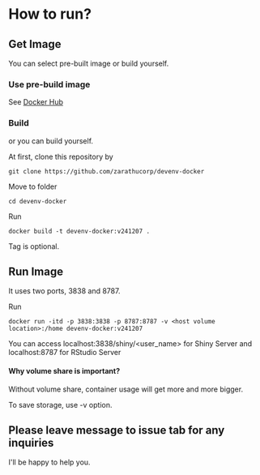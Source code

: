 # How to run?

## Get Image

You can select pre-built image or build yourself.

### Use pre-build image

See [Docker Hub](https://hub.docker.com/r/dao0312/zarathu_dev)

### Build

or you can build yourself.

At first, clone this repository by

`git clone https://github.com/zarathucorp/devenv-docker`

Move to folder

`cd devenv-docker`

Run

`docker build -t devenv-docker:v241207 .`

Tag is optional.

## Run Image

It uses two ports, 3838 and 8787.

Run

`docker run -itd -p 3838:3838 -p 8787:8787 -v <host volume location>:/home devenv-docker:v241207`

You can access localhost:3838/shiny/<user_name> for Shiny Server and localhost:8787 for RStudio Server

#### Why volume share is important?

Without volume share, container usage will get more and more bigger.

To save storage, use -v option.

## **Please leave message to issue tab for any inquiries**

I'll be happy to help you.
